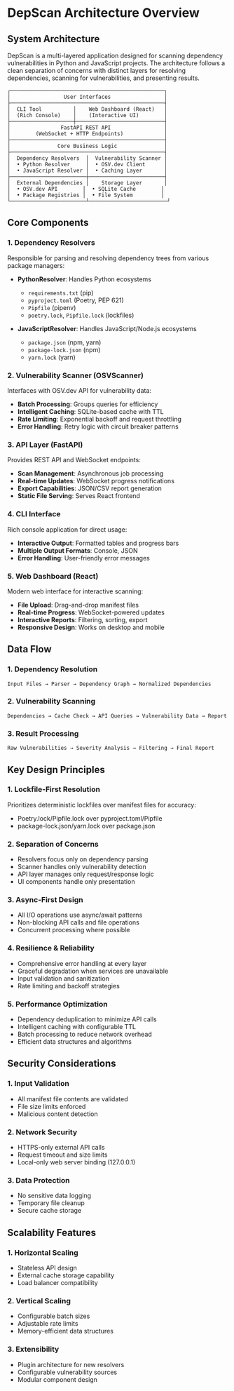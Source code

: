 # DepScan Architecture Overview

## System Architecture

DepScan is a multi-layered application designed for scanning dependency vulnerabilities in Python and JavaScript projects. The architecture follows a clean separation of concerns with distinct layers for resolving dependencies, scanning for vulnerabilities, and presenting results.

```
┌─────────────────────────────────────────────────┐
│                 User Interfaces                 │
├─────────────────────────────────────────────────┤
│  CLI Tool          │    Web Dashboard (React)   │
│  (Rich Console)    │    (Interactive UI)        │
├────────────────────┼────────────────────────────┤
│                FastAPI REST API                 │
│        (WebSocket + HTTP Endpoints)             │
├─────────────────────────────────────────────────┤
│               Core Business Logic               │
├─────────────────────────────────────────────────┤
│  Dependency Resolvers  │  Vulnerability Scanner │
│  • Python Resolver     │  • OSV.dev Client      │
│  • JavaScript Resolver │  • Caching Layer       │
├────────────────────────┼────────────────────────┤
│  External Dependencies │    Storage Layer       │
│  • OSV.dev API        │  • SQLite Cache        │
│  • Package Registries │  • File System         │
└────────────────────────┴─────────────────────────┘
```

## Core Components

### 1. Dependency Resolvers
Responsible for parsing and resolving dependency trees from various package managers:

- **PythonResolver**: Handles Python ecosystems
  - `requirements.txt` (pip)
  - `pyproject.toml` (Poetry, PEP 621)
  - `Pipfile` (pipenv)  
  - `poetry.lock`, `Pipfile.lock` (lockfiles)

- **JavaScriptResolver**: Handles JavaScript/Node.js ecosystems
  - `package.json` (npm, yarn)
  - `package-lock.json` (npm)
  - `yarn.lock` (yarn)

### 2. Vulnerability Scanner (OSVScanner)
Interfaces with OSV.dev API for vulnerability data:

- **Batch Processing**: Groups queries for efficiency
- **Intelligent Caching**: SQLite-based cache with TTL
- **Rate Limiting**: Exponential backoff and request throttling
- **Error Handling**: Retry logic with circuit breaker patterns

### 3. API Layer (FastAPI)
Provides REST API and WebSocket endpoints:

- **Scan Management**: Asynchronous job processing
- **Real-time Updates**: WebSocket progress notifications
- **Export Capabilities**: JSON/CSV report generation
- **Static File Serving**: Serves React frontend

### 4. CLI Interface
Rich console application for direct usage:

- **Interactive Output**: Formatted tables and progress bars
- **Multiple Output Formats**: Console, JSON
- **Error Handling**: User-friendly error messages

### 5. Web Dashboard (React)
Modern web interface for interactive scanning:

- **File Upload**: Drag-and-drop manifest files
- **Real-time Progress**: WebSocket-powered updates  
- **Interactive Reports**: Filtering, sorting, export
- **Responsive Design**: Works on desktop and mobile

## Data Flow

### 1. Dependency Resolution
```
Input Files → Parser → Dependency Graph → Normalized Dependencies
```

### 2. Vulnerability Scanning  
```
Dependencies → Cache Check → API Queries → Vulnerability Data → Report
```

### 3. Result Processing
```
Raw Vulnerabilities → Severity Analysis → Filtering → Final Report
```

## Key Design Principles

### 1. **Lockfile-First Resolution**
Prioritizes deterministic lockfiles over manifest files for accuracy:
- Poetry.lock/Pipfile.lock over pyproject.toml/Pipfile
- package-lock.json/yarn.lock over package.json

### 2. **Separation of Concerns**
- Resolvers focus only on dependency parsing
- Scanner handles only vulnerability detection
- API layer manages only request/response logic
- UI components handle only presentation

### 3. **Async-First Design**
- All I/O operations use async/await patterns
- Non-blocking API calls and file operations
- Concurrent processing where possible

### 4. **Resilience & Reliability**
- Comprehensive error handling at every layer
- Graceful degradation when services are unavailable
- Input validation and sanitization
- Rate limiting and backoff strategies

### 5. **Performance Optimization**
- Dependency deduplication to minimize API calls
- Intelligent caching with configurable TTL
- Batch processing to reduce network overhead
- Efficient data structures and algorithms

## Security Considerations

### 1. **Input Validation**
- All manifest file contents are validated
- File size limits enforced
- Malicious content detection

### 2. **Network Security**
- HTTPS-only external API calls
- Request timeout and size limits
- Local-only web server binding (127.0.0.1)

### 3. **Data Protection**
- No sensitive data logging
- Temporary file cleanup
- Secure cache storage

## Scalability Features

### 1. **Horizontal Scaling**
- Stateless API design
- External cache storage capability
- Load balancer compatibility

### 2. **Vertical Scaling**
- Configurable batch sizes
- Adjustable rate limits
- Memory-efficient data structures

### 3. **Extensibility**
- Plugin architecture for new resolvers
- Configurable vulnerability sources
- Modular component design